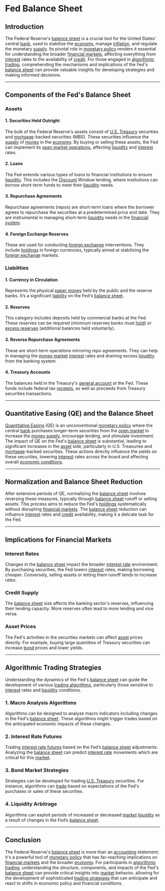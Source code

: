 # Fed Balance Sheet

## Introduction

The Federal Reserve's [balance sheet](../b/balance_sheet.md) is a crucial tool for the United States' central [bank](../b/bank.md), used to stabilize the [economy](../e/economy.md), manage [inflation](../i/inflation.md), and regulate the monetary [supply](../s/supply.md). Its pivotal role in [monetary policy](../m/monetary_policy.md) renders it essential for understanding the broader [financial markets](../f/financial_market.md), affecting everything from [interest](../i/interest.md) rates to the availability of [credit](../c/credit.md). For those engaged in [algorithmic trading](../a/accountability.md), comprehending the mechanisms and implications of the Fed's [balance sheet](../b/balance_sheet.md) can provide valuable insights for developing strategies and making informed decisions.

---

## Components of the Fed's Balance Sheet

### Assets

#### 1. **Securities Held Outright**
The bulk of the Federal Reserve's assets consist of [U.S. Treasury](../u/u.s._treasury.md) securities and [mortgage](../m/mortgage.md)-backed securities (MBS). These securities influence the [supply](../s/supply.md) of [money](../m/money.md) in the [economy](../e/economy.md). By buying or selling these assets, the Fed can implement its [open market operations](../o/open_market_operations.md), affecting [liquidity](../l/liquidity.md) and [interest](../i/interest.md) rates.

#### 2. **Loans**
The Fed extends various types of loans to financial institutions to ensure [liquidity](../l/liquidity.md). This includes the [Discount](../d/discount.md) Window lending, where institutions can borrow short-term funds to meet their [liquidity](../l/liquidity.md) needs.

#### 3. **Repurchase Agreements**
Repurchase agreements (repos) are short-term loans where the borrower agrees to repurchase the securities at a predetermined price and date. They are instrumental in managing short-term [liquidity](../l/liquidity.md) needs in the [financial system](../f/financial_system.md).

#### 4. **Foreign Exchange Reserves**
These are used for conducting [foreign exchange](../f/foreign_exchange.md) interventions. They include [holdings](../h/holdings.md) in foreign currencies, typically aimed at stabilizing the [foreign exchange](../f/foreign_exchange.md) markets.

### Liabilities

#### 1. **Currency in Circulation**
Represents the physical [paper money](../p/paper_money.md) held by the public and the reserve banks. It’s a significant [liability](../l/liability.md) on the Fed's [balance sheet](../b/balance_sheet.md).

#### 2. **Reserves**
This category includes deposits held by commercial banks at the Fed. These reserves can be required (minimum reserves banks must [hold](../h/hold.md)) or [excess reserves](../e/excess_reserves.md) (additional balances held voluntarily).

#### 3. **Reverse Repurchase Agreements**
These are short-term operations mirroring repo agreements. They can help in managing the [money market](../m/money_market.md) [interest](../i/interest.md) rates and draining excess [liquidity](../l/liquidity.md) from the banking system.

#### 4. **Treasury Accounts**
The balances held in the Treasury's [general account](../g/general_account.md) at the Fed. These funds include federal tax [receipts](../r/receipt.md), as well as proceeds from Treasury securities transactions.

---

## Quantitative Easing (QE) and the Balance Sheet

[Quantitative Easing](../q/quantitative_easing.md) (QE) is an unconventional [monetary policy](../m/monetary_policy.md) where the central [bank](../b/bank.md) purchases longer-term securities from the [open market](../o/open_market.md) to increase the [money supply](../m/money_supply.md), encourage lending, and stimulate investment. The impact of QE on the Fed's [balance sheet](../b/balance_sheet.md) is substantial, leading to significant increases in the [asset](../a/asset.md) side, particularly in U.S. Treasuries and [mortgage](../m/mortgage.md)-backed securities. These actions directly influence the yields on these securities, lowering [interest](../i/interest.md) rates across the board and affecting overall [economic conditions](../e/economic_conditions.md).

---

## Normalization and Balance Sheet Reduction

After extensive periods of QE, normalizing the [balance sheet](../b/balance_sheet.md) involves reversing these measures, typically through [balance sheet](../b/balance_sheet.md) runoff or selling assets. This process aims to reduce the Fed's [holdings](../h/holdings.md) systematically without disrupting [financial markets](../f/financial_market.md). The [balance sheet](../b/balance_sheet.md) reduction can influence [interest](../i/interest.md) rates and [credit](../c/credit.md) availability, making it a delicate task for the Fed.

---

## Implications for Financial Markets

### Interest Rates
Changes in the [balance sheet](../b/balance_sheet.md) impact the broader [interest rate](../i/interest_rate.md) environment. By purchasing securities, the Fed lowers [interest](../i/interest.md) rates, making borrowing cheaper. Conversely, selling assets or letting them runoff tends to increase rates.

### Credit Supply
The [balance sheet](../b/balance_sheet.md) size affects the banking sector's reserves, influencing their lending capacity. More reserves often lead to more lending and vice versa.

### Asset Prices
The Fed's activities in the securities markets can affect [asset](../a/asset.md) prices directly. For example, buying large quantities of Treasury securities can increase [bond](../b/bond.md) prices and lower yields.

---

## Algorithmic Trading Strategies

Understanding the dynamics of the Fed's [balance sheet](../b/balance_sheet.md) can guide the development of various [trading algorithms](../t/trading_algorithms.md), particularly those sensitive to [interest](../i/interest.md) rates and [liquidity](../l/liquidity.md) conditions.

### 1. **Macro Analysis Algorithms**
Algorithms can be designed to analyze macro indicators including changes in the Fed's [balance sheet](../b/balance_sheet.md). These algorithms might trigger trades based on the anticipated economic impacts of these changes.

### 2. **Interest Rate Futures**
Trading [interest rate futures](../i/interest_rate_futures.md) based on the Fed’s [balance sheet](../b/balance_sheet.md) adjustments. Analyzing the [balance sheet](../b/balance_sheet.md) can predict [interest rate](../i/interest_rate.md) movements which are critical for this [market](../m/market.md).

### 3. **Bond Market Strategies**
Strategies can be developed for trading [U.S. Treasury](../u/u.s._treasury.md) securities. For instance, algorithms can [trade](../t/trade.md) based on expectations of the Fed's purchases or sales of these securities.

### 4. **Liquidity Arbitrage**
Algorithms can exploit periods of increased or decreased [market](../m/market.md) [liquidity](../l/liquidity.md) as a result of changes in the Fed’s [balance sheet](../b/balance_sheet.md).

---

## Conclusion

The Federal Reserve's [balance sheet](../b/balance_sheet.md) is more than an [accounting](../a/accounting.md) statement; it's a powerful tool of [monetary policy](../m/monetary_policy.md) that has far-reaching implications on [financial markets](../f/financial_market.md) and the broader [economy](../e/economy.md). For participants in [algorithmic trading](../a/accountability.md), understanding the structure, components, and impacts of the Fed's [balance sheet](../b/balance_sheet.md) can provide critical insights into [market](../m/market.md) behavior, allowing for the development of sophisticated [trading strategies](../t/trading_strategies.md) that can anticipate and react to shifts in economic policy and financial conditions.